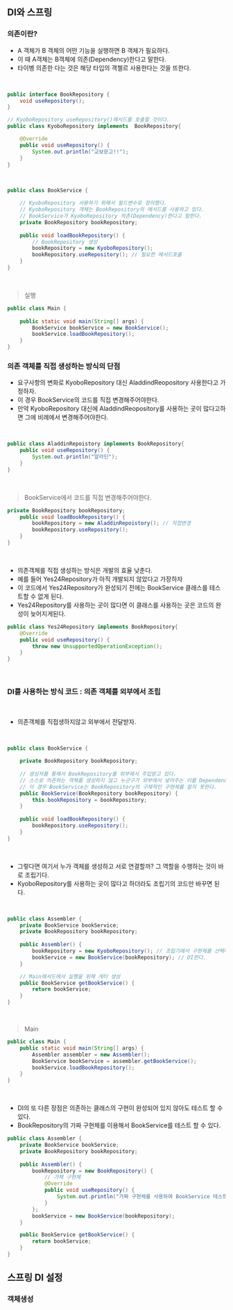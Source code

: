 ## DI와 스프링 

### 의존이란?

- A 객체가 B 객체의 어떤 기능을 실행하면 B 객체가 필요하다. 
- 이 때 A객체는 B객체에 의존(Dependency)한다고 말한다. 
- 타이벵 의존한 다는 것은 해당 타입의 객첼르 사용한다는 것을 뜨한다. 

<br>

```java
public interface BookRepository {
	void useRepository();	
}

```

```java
// KyoboRepository useRepository()메서드를 호출할 것이다.
public class KyoboRepository implements  BookRepository{

	@Override
	public void useRepository() {
		System.out.println("교보문고!!");
	}
}
```

<br>

```java
public class BookService {

    // KyoboRepository 사용하기 위해서 필드변수로 정의했다.
    // KyoboRepository 객체는 BookRepository의 메서드를 사용하고 있다. 
    // BookService가 KyoboRepository 의존(Dependency)한다고 말한다. 
	private BookRepository bookRepository; 
	
	public void loadBookRepository() {
        // BookRepository 생성
		bookRepository = new KyoboRepository();
		bookRepository.useRepository(); // 필요한 메서드호출
	}
}
```

<br>

> 실행
```java
public class Main {
	
	public static void main(String[] args) {
		BookService bookService = new BookService(); 
		bookService.loadBookRepository();
	}
}

```

### 의존 객체를 직접 생성하는 방식의 단점 

- 요구사항의 변화로 KyoboRepository 대신 AladdindReopository 사용한다고 가정하자.
- 이 경우 BookService의 코드를 직접 변경해주어야한다. 
- 만약 KyoboRepository 대신에 AladdindReopository를 사용하는 곳이 많다고하면 그에 비례에서 변경해주어야한다.

<br>

```java
public class AladdinRepoistory implements BookRepository{
	public void useRepository() {
		System.out.println("알라딘");
	}
}
```

<br>

> BookService에서 코드를 직접 변경해주어야한다.
```java
private BookRepository bookRepository; 
	public void loadBookRepository() { 
		bookRepository = new AladdinRepoistory(); // 직접변경 
		bookRepository.useRepository(); 
	}
}
```

<br>

- 의존객체를 직접 생성하는 방식은 개발의 효율 낮춘다. 
- 예를 들어 Yes24Repository가 아직 개발되지 않았다고 가장하자
- 이 코드에서 Yes24Repository가 완성되기 전에는 BookService 클래스를 테스트할 수 없게 된다. 
- Yes24Repository를 사용하는 곳이 많다면 이 클래스를 사용하는 곳은 코드의 완성이 늦어지게된다.
```java
public class Yes24Repository implements BookRepository{
	@Override
	public void useRepository() {
		throw new UnsupportedOperationException();
	}	
}
```

<br>

### DI를 사용하는 방식 코드 : 의존 객체를 외부에서 조립

<br>

- 의존객체를 직접생하지않고 외부에서 전달받자. 

<br>

```java
public class BookService {
	
	private BookRepository bookRepository;
	
	// 생성자를 통해서 BookRepository를 외부에서 주입받고 있다. 
	// 스스로 의존하는 객체를 생성하지 않고 누군구가 외부에서 넣어주는 이를 Dependency Injection(의존주입)이라 한다.
	// 이 경우 BookService는 BookRepository의 구체적인 구현체를 알지 못한다. 
	public BookService(BookRepository bookRepository) {
		this.bookRepository = bookRepository; 
	}
	
	public void loadBookRepository() {   
		bookRepository.useRepository(); 
	}
}
```

<br>

- 그렇다면 여기서 누가 객체를 생성하고 서로 연결할까? 그 역할을 수행하는 것이 바로 조립기다.
- KyoboRepository를 사용하는 곳이 많다고 하더라도 조립기의 코드만 바꾸면 된다.

<br>


```java
public class Assembler {
	private BookService bookService; 
	private BookRepository bookRepository; 
	
	public Assembler() {
		bookRepository = new KyoboRepository(); // 조립기에서 구현체를 선택하고 
		bookService = new BookService(bookRepository); // DI한다.
	}

    // Main메서드에서 실행을 위해 게터 생성
	public BookService getBookService() {
		return bookService;
	}
}
```

<br>

> Main
```java
public class Main {	
	public static void main(String[] args) {
		Assembler assembler = new Assembler();
		BookService bookService = assembler.getBookService(); 
		bookService.loadBookRepository();
	}
}
```

<br>

- DI의 또 다른 장점은 의존하는 클래스의 구현이 완성되어 있지 않아도 테스트 할 수있다. 
- BookRepository의 가짜 구현체를 이용해서 BookService를 테스트 할 수 있다. 
```java
public class Assembler {
	private BookService bookService; 
	private BookRepository bookRepository; 
	
	public Assembler() {
		bookRepository = new BookRepository() {
			// 가체 구현체 
			@Override
			public void useRepository() {
				System.out.println("가짜 구현체를 사용하여 BookService 테스트");
			}
		}; 
		bookService = new BookService(bookRepository); 
	}

	public BookService getBookService() {
		return bookService;
	}
}
```

## 스프링 DI 설정

### 객체생성
```java

```

